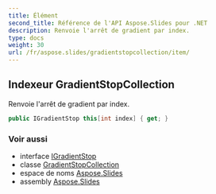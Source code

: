```yaml
---
title: Élément
second_title: Référence de l'API Aspose.Slides pour .NET
description: Renvoie l'arrêt de gradient par index.
type: docs
weight: 30
url: /fr/aspose.slides/gradientstopcollection/item/
---
```


## Indexeur GradientStopCollection

Renvoie l'arrêt de gradient par index.

```csharp
public IGradientStop this[int index] { get; }
```

### Voir aussi

* interface [IGradientStop](../../igradientstop)
* classe [GradientStopCollection](../../gradientstopcollection)
* espace de noms [Aspose.Slides](../../gradientstopcollection)
* assembly [Aspose.Slides](../../../)

<!-- NE PAS ÉDITER : généré par xmldocmd pour Aspose.Slides.dll -->